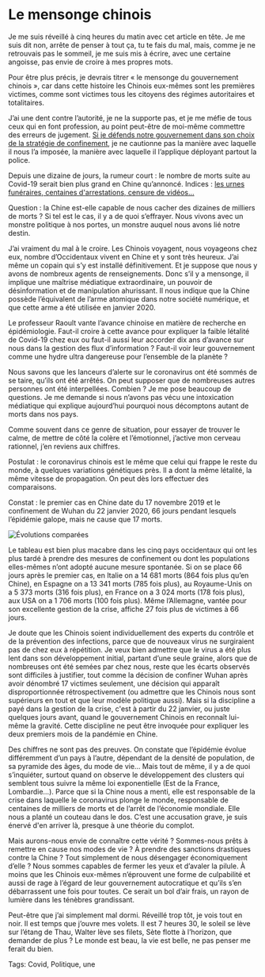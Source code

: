 # Le mensonge chinois

Je me suis réveillé à cinq heures du matin avec cet article en tête. Je me suis dit non, arrête de penser à tout ça, tu te fais du mal, mais, comme je ne retrouvais pas le sommeil, je me suis mis à écrire, avec une certaine angoisse, pas envie de croire à mes propres mots.

Pour être plus précis, je devrais titrer « le mensonge du gouvernement chinois », car dans cette histoire les Chinois eux-mêmes sont les premières victimes, comme sont victimes tous les citoyens des régimes autoritaires et totalitaires.

J’ai une dent contre l’autorité, je ne la supporte pas, et je me méfie de tous ceux qui en font profession, au point peut-être de moi-même commettre des erreurs de jugement. [Si je défends notre gouvernement dans son choix de la stratégie de confinement](https://tcrouzet.com/2020/04/05/pourquoi-le-confinement-etait-la-seule-strategie-possible/), je ne cautionne pas la manière avec laquelle il nous l’a imposée, la manière avec laquelle il l’applique déployant partout la police.

Depuis une dizaine de jours, la rumeur court : le nombre de morts suite au Covid-19 serait bien plus grand en Chine qu’annoncé. Indices : [les urnes funéraires, centaines d'arrestations, censure de vidéos…](https://www.lefigaro.fr/vox/monde/covid-19-qui-osera-demander-des-comptes-au-regime-chinois-20200401)

Question : la Chine est-elle capable de nous cacher des dizaines de milliers de morts ? Si tel est le cas, il y a de quoi s’effrayer. Nous vivons avec un monstre politique à nos portes, un monstre auquel nous avons lié notre destin.

J’ai vraiment du mal à le croire. Les Chinois voyagent, nous voyageons chez eux, nombre d’Occidentaux vivent en Chine et y sont très heureux. J’ai même un copain qui s’y est installé définitivement. Et je suppose que nous y avons de nombreux agents de renseignements. Donc s’il y a mensonge, il implique une maîtrise médiatique extraordinaire, un pouvoir de désinformation et de manipulation ahurissant. Il nous indique que la Chine possède l’équivalent de l’arme atomique dans notre société numérique, et que cette arme a été utilisée en janvier 2020.

Le professeur Raoult vante l’avance chinoise en matière de recherche en épidémiologie. Faut-il croire à cette avance pour expliquer la faible létalité de Covid-19 chez eux ou faut-il aussi leur accorder dix ans d’avance sur nous dans la gestion des flux d’information ? Faut-il voir leur gouvernement comme une hydre ultra dangereuse pour l’ensemble de la planète ?

Nous savons que les lanceurs d’alerte sur le coronavirus ont été sommés de se taire, qu’ils ont été arrêtés. On peut supposer que de nombreuses autres personnes ont été interpellées. Combien ? Je me pose beaucoup de questions. Je me demande si nous n’avons pas vécu une intoxication médiatique qui explique aujourd’hui pourquoi nous décomptons autant de morts dans nos pays.

Comme souvent dans ce genre de situation, pour essayer de trouver le calme, de mettre de côté la colère et l’émotionnel, j’active mon cerveau rationnel, j’en reviens aux chiffres.

Postulat : le coronavirus chinois est le même que celui qui frappe le reste du monde, à quelques variations génétiques près. Il a dont la même létalité, la même vitesse de propagation. On peut dès lors effectuer des comparaisons.

Constat : le premier cas en Chine date du 17 novembre 2019 et le confinement de Wuhan du 22 janvier 2020, 66 jours pendant lesquels l’épidémie galope, mais ne cause que 17 morts.

![Évolutions comparées](https://tcrouzet.com/images_tc/2020/04/chine.png)

Le tableau est bien plus macabre dans les cinq pays occidentaux qui ont les plus tardé à prendre des mesures de confinement ou dont les populations elles-mêmes n’ont adopté aucune mesure spontanée. Si on se place 66 jours après le premier cas, en Italie on a 14 681 morts (864 fois plus qu’en Chine), en Espagne on a 13 341 morts (785 fois plus), au Royaume-Unis on a 5 373 morts (316 fois plus), en France on a 3 024 morts (178 fois plus), aux USA on a 1 706 morts (100 fois plus). Même l’Allemagne, vantée pour son excellente gestion de la crise, affiche 27 fois plus de victimes à 66 jours.

Je doute que les Chinois soient individuellement des experts du contrôle et de la prévention des infections, parce que de nouveaux virus ne surgiraient pas de chez eux à répétition. Je veux bien admettre que le virus a été plus lent dans son développement initial, partant d’une seule graine, alors que de nombreuses ont été semées par chez nous, reste que les écarts observés sont difficiles à justifier, tout comme la décision de confiner Wuhan après avoir dénombré 17 victimes seulement, une décision qui apparaît disproportionnée rétrospectivement (ou admettre que les Chinois nous sont supérieurs en tout et que leur modèle politique aussi). Mais si la discipline a payé dans la gestion de la crise, c'est à partir du 22 janvier, ou juste quelques jours avant, quand le gouvernement Chinois en reconnaît lui-même la gravité. Cette discipline ne peut être invoquée pour expliquer les deux premiers mois de la pandémie en Chine.

Des chiffres ne sont pas des preuves. On constate que l’épidémie évolue différemment d’un pays à l’autre, dépendant de la densité de population, de sa pyramide des âges, du mode de vie… Mais tout de même, il y a de quoi s’inquiéter, surtout quand on observe le développement des clusters qui semblent tous suivre la même loi exponentielle (Est de la France, Lombardie…). Parce que si la Chine nous a menti, elle est responsable de la crise dans laquelle le coronavirus plonge le monde, responsable de centaines de milliers de morts et de l’arrêt de l’économie mondiale. Elle nous a planté un couteau dans le dos. C’est une accusation grave, je suis énervé d'en arriver là, presque à une théorie du complot.

Mais aurons-nous envie de connaître cette vérité ? Sommes-nous prêts à remettre en cause nos modes de vie ? À prendre des sanctions drastiques contre la Chine ? Tout simplement de nous désengager économiquement d’elle ? Nous sommes capables de fermer les yeux et d’avaler la pilule. À moins que les Chinois eux-mêmes n’éprouvent une forme de culpabilité et aussi de rage à l’égard de leur gouvernement autocratique et qu’ils s’en débarrassent une fois pour toutes. Ce serait un bol d’air frais, un rayon de lumière dans les ténèbres grandissant.

Peut-être que j’ai simplement mal dormi. Réveillé trop tôt, je vois tout en noir. Il est temps que j’ouvre mes volets. Il est 7 heures 30, le soleil se lève sur l’étang de Thau, Walter lève ses filets, Sète flotte à l’horizon, que demander de plus ? Le monde est beau, la vie est belle, ne pas penser me ferait du bien.

Tags: Covid, Politique, une